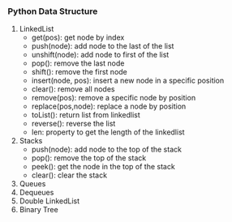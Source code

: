 ### Python Data Structure
1. LinkedList
    * get(pos): get node by index
    * push(node): add node to the last of the list
    * unshift(node): add node to first of the list
    * pop(): remove the last node
    * shift(): remove the first node
    * insert(node, pos): insert a new node in a specific position
    * clear(): remove all nodes
    * remove(pos): remove a specific node by position
    * replace(pos,node): replace a node by position
    * toList(): return list from linkedlist
    * reverse(): reverse the list
    * len: property to get the length of the linkedlist
2. Stacks
    * push(node): add node to the top of the stack
    * pop(): remove the top of the stack
    * peek(): get the node in the top of the stack
    * clear(): clear the stack 
3. Queues
4. Dequeues
5. Double LinkedList
6. Binary Tree